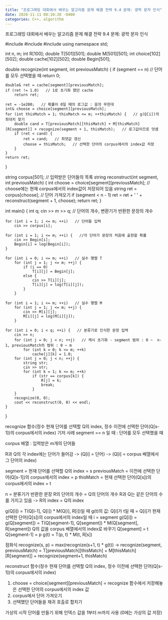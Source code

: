 ```yaml
---
title: "프로그래밍 대회에서 배우는 알고리즘 문제 해결 전략 9.4 문제: 광학 문자 인식"
date: 2020-11-11 08:10:28 -0400
categories: C++, algorithm
---
```


프로그래밍 대회에서 배우는 알고리즘 문제 해결 전략 9.4 문제: 광학 문자 인식



#include <iostream>
#include <string>
#include <cmath>
using namespace std;

int n, m;
int R[100];
double T[501][501];
double M[501][501];
int choice[102][502];
double cache[102][502];
double Begin[501];

double recognize(int segment, int previousMatch) {
	if (segment == n)   // 단어를 모두 선택했을 때
		return 0;

	double& ret = cache[segment][previousMatch];
	if (ret != 1.0)   // 1로 초기화 했던 cache
		return ret;

	ret = -1e200;   // 확률이 0일 때의 로그값 : 음의 무한대
	int& choose = choice[segment][previousMatch];
	for (int thisMatch = 1; thisMatch <= m; ++thisMatch) {   // g(Q[i])의 최대치 찾기
		double cand = T[previousMatch][thisMatch] + M[thisMatch][R[segment]] + recognize(segment + 1, thisMatch);   // 로그값이므로 덧셈
		if (ret < cand) {
			ret = cand;   // 최댓값 갱신
			choose = thisMatch;   // 선택한 단어의 corpus에서의 index값 저장
		}
	}
	return ret;
}

string corpus[501];   // 입력받은 단어들의 목록
string reconstruct(int segment, int previousMatch) {
	int choose = choice[segment][previousMatch];   // choose에는 현재 corpus에서의 index값이 저장되어 있음
	string ret = corpus[choose];   // 단어 가져오기
	if (segment < n - 1)
		ret = ret + ' ' + reconstruct(segment + 1, choose);
	return ret;
}

int main() {
	int q;
	cin >> m >> q;   // 단어의 개수, 변환기가 반환한 문장의 개수

	for (int i = 1; i <= m; ++i)   // 단어들 입력
		cin >> corpus[i];

	for (int i = 1; i <= m; ++i) {   //각 단어가 문장의 처음에 출현할 확률
		cin >> Begin[i];
		Begin[i] = log(Begin[i]);
	}

	for (int i = 0; i <= m; ++i)   // 실수 행렬 T
		for (int j = 1; j <= m; ++j) {
			if (i == 0)
				T[i][j] = Begin[j];
			else {
				cin >> T[i][j];
				T[i][j] = log(T[i][j]);
			}
		}

	for (int i = 1; i <= m; ++i)   // 실수 행렬 M
		for (int j = 1; j <= m; ++j) {
			cin >> M[i][j];
			M[i][j] = log(M[i][j]);
		}

	for (int i = 0; i < q; ++i) {   // 분류기로 인식한 문장 입력
		cin >> n;
		for (int j = 0; j < n; ++j)   // 캐시 초기화 - segment 범위 : 0 ~  n-1, previousMatch의 범위 : 0 ~ m
			for (int k = 0; k <= m; ++k)
				cache[j][k] = 1.0;
		for (int j = 0; j < n; ++j) {
			string str;
			cin >> str;
			for (int k = 1; k <= m; ++k)
				if (str == corpus[k]) {
					R[j] = k;
					break;
				}
		}
		recognize(0, 0);
		cout << reconstruct(0, 0) << endl;
	}
}



recognize 함수(정수 현재 단어를 선택할 Q의 index, 정수 이전에 선택한 단어(Q[s-1])의 corpus에서의 index)
기저 사례
segment == n 일 때 : 단어를 모두 선택했을 때

corpus 배열 : 입력받은 m개의 단어들

R과 Q의 각 index에는 단어가 들어감 -> (Q[i] = 단어) -> (Q[i] = corpus 배열에서 그 단어의 index)

segment = 현재 단어를 선택할 Q의 index = s
previousMatch = 이전에 선택한 단어(Q[s-1])의 corpus에서의 index = p
thisMatch = 현재 선택한 단어(Q[s])의 corpus에서의 index = t

n = 분류기가 반환한 문장 R의 단어의 개수 = Q의 단어의 개수
R과 Q는 같은 단어의 수를 가지고 있음 -> R의 index = Q의 index

g(Q[i]) = T(Q[i-1], Q[i]) * M(Q[i], R[i])일 때 g(t)의 값:
Q[i]가 t일 때 = Q[i]가 현재 선택한 단어(Q[s])의 corpus에서의 index일 때
i = segment
g(Q[i]) = g(Q[segment]) = T(Q[segment-1], Q[segment]) * M(Q[segment], R[segment])
Q의 값을 corpus 배열에서의 index로 바꾸기
Q[segment] = t 
Q[segment-1] = p 
g(t) = T(p, t) * M(t, R[s])

점화식
recognize(s, p) = max(recognize(s+1, t) * g(t)) ->
recognize(segment, previousMatch) = T[previousMatch][thisMatch] + M[thisMatch][R[segment]] + recognize(segment+1, thisMatch)

reconstruct 함수(정수 현재 단어를 선택할 Q의 index, 정수 이전에 선택한 단어(Q[s-1])의 corpus에서의 index)
1. choose = choice[segment][previousMatch] = recognize 함수에서 저장해놓은 선택한 단어의 corpus에서의 index 값
2. corpus에서 단어 가져오기
3. 선택했던 단어들을 재귀 호출로 합치기

가상의 시작 단어를 만들기 위해 인덱스 값을 1부터 m까지 사용 (0에는 가상의 값 저장)
